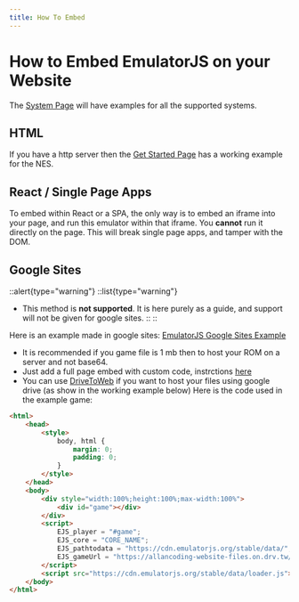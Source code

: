```yaml
---
title: How To Embed
---
```

# How to Embed EmulatorJS on your Website

The [System Page](/docs/systems) will have examples for all the supported systems.

## HTML

If you have a http server then the [Get Started Page](getting-started#example-for-nes) has a working example for the NES.

## React / Single Page Apps

To embed within React or a SPA, the only way is to embed an iframe into your page, and run this emulator within that iframe. You **cannot** run it directly on the page. This will break single page apps, and tamper with the DOM.

## Google Sites

::alert{type="warning"}
  ::list{type="warning"}
  - This method is **not supported**. It is here purely as a guide, and support will not be given for google sites.
  ::
::

Here is an example made in google sites: [EmulatorJS Google Sites Example](https://sites.google.com/view/emulatorjs/home)
- It is recommended if you game file is 1 mb then to host your ROM on a server and not base64.
- Just add a full page embed with custom code, instrctions [here](https://workspaceupdates.googleblog.com/2022/05/embed-content-as-full-page-in-new.html)
- You can use [DriveToWeb](https://www.drv.tw/) if you want to host your files using google drive (as show in the working example below)
Here is the code used in the example game:
```html
<html>
    <head>
        <style>
            body, html {
                margin: 0;
                padding: 0;
            }
        </style>
    </head>
    <body>
        <div style="width:100%;height:100%;max-width:100%">
            <div id="game"></div>
        </div>
        <script>
            EJS_player = "#game";
            EJS_core = "CORE_NAME";
            EJS_pathtodata = "https://cdn.emulatorjs.org/stable/data/";
            EJS_gameUrl = "https://allancoding-website-files.on.drv.tw/ROM_FILE_NAME_&_PATH.zip";
        </script>
        <script src="https://cdn.emulatorjs.org/stable/data/loader.js"></script>
    </body>
</html>
```
